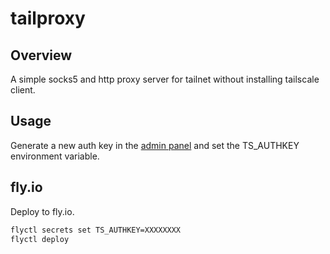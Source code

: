 # tailproxy

## Overview

A simple socks5 and http proxy server for tailnet without installing tailscale client.

## Usage

Generate a new auth key in the [admin panel](https://login.tailscale.com/admin/settings/keys)
and set the TS_AUTHKEY environment variable.

## fly.io

Deploy to fly.io.

```sh
flyctl secrets set TS_AUTHKEY=XXXXXXXX
flyctl deploy
```